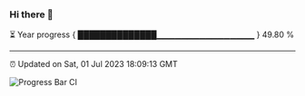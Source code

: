 ### Hi there 👋

⏳ Year progress { ██████████████▁▁▁▁▁▁▁▁▁▁▁▁▁▁▁▁ } 49.80 %

---

⏰ Updated on Sat, 01 Jul 2023 18:09:13 GMT

![Progress Bar CI](https://github.com/Shyam-Makwana/GitHub-Actions-Demo/workflows/Progress%20Bar%20CI/badge.svg)
